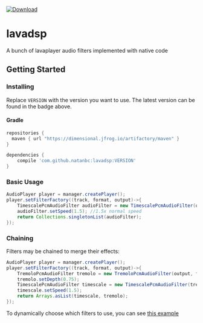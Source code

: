 [ ![Download](https://api.bintray.com/packages/natanbc/maven/lavadsp/images/download.svg) ](https://bintray.com/natanbc/maven/lavadsp/_latestVersion)

# lavadsp

A bunch of lavaplayer audio filters implemented with native code

## Getting Started

### Installing

Replace `VERSION` with the version you want to use. The latest version can be found in the badge above.

#### Gradle

```gradle
repositories {
  maven { url "https://dimensional.jfrog.io/artifactory/maven" }
}

dependencies {
    compile 'com.github.natanbc:lavadsp:VERSION'
}
```

### Basic Usage

```java
AudioPlayer player = manager.createPlayer();
player.setFilterFactory((track, format, output)->{
    TimescalePcmAudioFilter audioFilter = new TimescalePcmAudioFilter(output, format.channelCount, format.sampleRate);
    audioFilter.setSpeed(1.5); //1.5x normal speed
    return Collections.singletonList(audioFilter);
});
```

### Chaining

Filters may be chained to merge their effects:
```java
AudioPlayer player = manager.createPlayer();
player.setFilterFactory((track, format, output)->{
    TremoloPcmAudioFilter tremolo = new TremoloPcmAudioFilter(output, format.channelCount, format.sampleRate);
    tremolo.setDepth(0.75);
    TimescalePcmAudioFilter timescale = new TimescalePcmAudioFilter(tremolo, format.channelCount, format.sampleRate);
    timescale.setSpeed(1.5);
    return Arrays.asList(timescale, tremolo);
});
```

To dynamically choose which filters to use, you can see [this example](https://github.com/natanbc/andesite/blob/0ee816125c99ca0921a1cb4280f30398ac520a9d/api/src/main/java/andesite/player/filter/FilterChainConfiguration.java#L197-L218)
